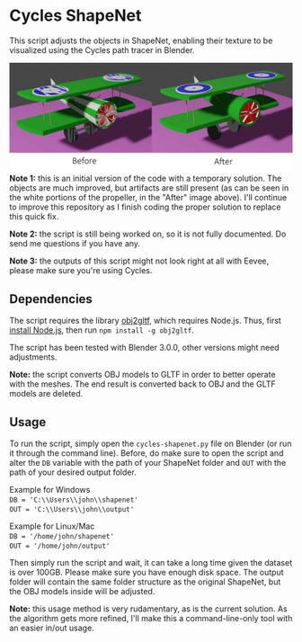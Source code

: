 # Cycles ShapeNet
This script adjusts the objects in ShapeNet, enabling their texture to be visualized using the Cycles path tracer in Blender. 


![Example](https://github.com/lvrma/cycles-shapenet/blob/main/example.jpg)
**Note 1:** this is an initial version of the code with a temporary solution. The objects are much improved, but artifacts are still present (as can be seen in the white portions of the propeller, in the "After" image above). I'll continue to improve this repository as I finish coding the proper solution to replace this quick fix.

**Note 2:** the script is still being worked on, so it is not fully documented. Do send me questions if you have any.

**Note 3:** the outputs of this script might not look right at all with Eevee, please make sure you're using Cycles.

## Dependencies
The script requires the library [obj2gltf](https://github.com/CesiumGS/obj2gltf), which requires Node.js.
Thus, first [install Node.js](https://nodejs.org/en/), then run `npm install -g obj2gltf`.

The script has been tested with Blender 3.0.0, other versions might need adjustments.

**Note:** the script converts OBJ models to GLTF in order to better operate with the meshes. The end result is converted back to OBJ and the GLTF models are deleted.

## Usage
To run the script, simply open the `cycles-shapenet.py` file on Blender (or run it through the command line). Before, do make sure to open the script and alter the `DB` variable with the path of your ShapeNet folder and `OUT` with the path of your desired output folder.

Example for Windows \
`DB = 'C:\\Users\\john\\shapenet'`\
`OUT = 'C:\\Users\\john\\output'` 

Example for Linux/Mac \
`DB = '/home/john/shapenet'`\
`OUT = '/home/john/output'`

Then simply run the script and wait, it can take a long time given the dataset is over 100GB. Please make sure you have enough disk space. The output folder will contain the same folder structure as the original ShapeNet, but the OBJ models inside will be adjusted.

**Note:** this usage method is very rudamentary, as is the current solution. As the algorithm gets more refined, I'll make this a command-line-only tool with an easier in/out usage.
